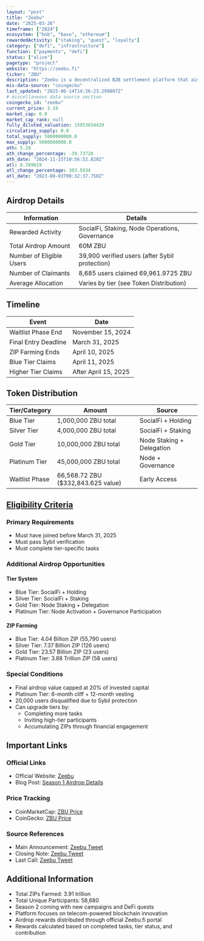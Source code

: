 ```yaml
---
layout: "post"
title: "Zeebu"
date: "2025-03-26"
timeframe: ["2024"]
ecosystem: ["bnb", "base", "ethereum"]
rewardedActivity: ["staking", "quest", "loyalty"]
category: ["defi", "infrastructure"]
function: ["payments", "defi"]
status: ["alive"]
pagetype: "project"
website: "https://zeebu.fi"
ticker: "ZBU"
description: "Zeebu is a decentralized B2B settlement platform that aims to reshape enterprise payments through blockchain technology and DeFi solutions."
mis-data-source: "coingecko"
last_updated: "2025-06-14T14:26:23.299807Z"
# miscellaneous data source section
coingecko_id: "zeebu"
current_price: 3.19
market_cap: 0.0
market_cap_rank: null
fully_diluted_valuation: 15953034420
circulating_supply: 0.0
total_supply: 5000000000.0
max_supply: 5000000000.0
ath: 5.28
ath_change_percentage: -39.73728
ath_date: "2024-11-15T10:56:52.820Z"
atl: 0.789019
atl_change_percentage: 303.5934
atl_date: "2023-08-03T08:32:37.750Z"
---
```


## Airdrop Details

| Information              | Details                                                     |
| ------------------------ | ----------------------------------------------------------- |
| Rewarded Activity        | SocialFi, Staking, Node Operations, Governance              |
| Total Airdrop Amount     | 60M ZBU                                                     |
| Number of Eligible Users | 39,900 verified users (after Sybil protection)             |
| Number of Claimants      | 8,685 users claimed 69,961.9725 ZBU                         |
| Average Allocation       | Varies by tier (see Token Distribution)                     |

## Timeline

| Event               | Date                                           |
| ------------------- | ---------------------------------------------- |
| Waitlist Phase End  | November 15, 2024                              |
| Final Entry Deadline | March 31, 2025                                |
| ZIP Farming Ends    | April 10, 2025                                |
| Blue Tier Claims    | April 11, 2025                                |
| Higher Tier Claims  | After April 15, 2025                          |

## Token Distribution

| Tier/Category      | Amount                                   | Source                    |
| ------------------ | ---------------------------------------- | ------------------------- |
| Blue Tier          | 1,000,000 ZBU total                      | SocialFi + Holding        |
| Silver Tier        | 4,000,000 ZBU total                      | SocialFi + Staking        |
| Gold Tier          | 10,000,000 ZBU total                     | Node Staking + Delegation |
| Platinum Tier      | 45,000,000 ZBU total                     | Node + Governance         |
| Waitlist Phase     | 66,568.72 ZBU ($332,843.625 value)       | Early Access              |

## [Eligibility Criteria](https://www.zeebu.com/blog/zbu-season-1-airdrop-official-distribution-timeline-claim-details)

### Primary Requirements

- Must have joined before March 31, 2025
- Must pass Sybil verification
- Must complete tier-specific tasks

### Additional Airdrop Opportunities

#### Tier System
- Blue Tier: SocialFi + Holding
- Silver Tier: SocialFi + Staking
- Gold Tier: Node Staking + Delegation
- Platinum Tier: Node Activation + Governance Participation

#### ZIP Farming
- Blue Tier: 4.04 Billion ZIP (55,790 users)
- Silver Tier: 7.37 Billion ZIP (126 users)
- Gold Tier: 23.57 Billion ZIP (23 users)
- Platinum Tier: 3.88 Trillion ZIP (58 users)

### Special Conditions

- Final airdrop value capped at 20% of invested capital
- Platinum Tier: 6-month cliff + 12-month vesting
- 20,000 users disqualified due to Sybil protection
- Can upgrade tiers by:
  - Completing more tasks
  - Inviting high-tier participants
  - Accumulating ZIPs through financial engagement

## Important Links

### Official Links

- Official Website: [Zeebu](https://zeebu.fi)
- Blog Post: [Season 1 Airdrop Details](https://www.zeebu.com/blog/zbu-season-1-airdrop-official-distribution-timeline-claim-details)

### Price Tracking

- CoinMarketCap: [ZBU Price](https://coinmarketcap.com/currencies/zeebu/)
- CoinGecko: [ZBU Price](https://www.coingecko.com/en/coins/zeebu)

### Source References

- Main Announcement: [Zeebu Tweet](https://x.com/zeebuofficial/status/1911124739143418151)
- Closing Note: [Zeebu Tweet](https://x.com/zeebuofficial/status/1915444081381302737)
- Last Call: [Zeebu Tweet](https://x.com/zeebuofficial/status/1910347161960694224)

## Additional Information

- Total ZIPs Farmed: 3.91 trillion
- Total Unique Participants: 58,680
- Season 2 coming with new campaigns and DeFi quests
- Platform focuses on telecom-powered blockchain innovation
- Airdrop rewards distributed through official Zeebu.fi portal
- Rewards calculated based on completed tasks, tier status, and contribution